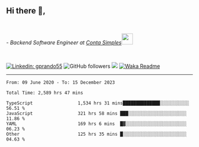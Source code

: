 <h2>Hi there  👋,</h2> </br>

<p><em>- Backend Software Engineer at <a href="https://contasimples.com">Conta Simples</a><img src="https://media.giphy.com/media/WUlplcMpOCEmTGBtBW/giphy.gif" width="30"> 
</em></p></br>


[![Linkedin: gprando55](https://img.shields.io/badge/-gprando55-blue?style=flat-square&logo=Linkedin&logoColor=white&link=https://www.linkedin.com/in/prandogabriel/)](https://www.linkedin.com/in/prandogabriel)
![GitHub followers](https://img.shields.io/github/followers/prandogabriel?label=Follow&style=social)
![](https://visitor-badge.glitch.me/badge?page_id=prandogabriel.prandogabriel)
[![Waka Readme](https://github.com/prandogabriel/prandogabriel/actions/workflows/update-stats.yml.yml/badge.svg)](https://github.com/prandogabriel/prandogabriel/actions/workflows/update-stats.yml.yml)

---

<!--START_SECTION:waka-->

```golang
From: 09 June 2020 - To: 15 December 2023

Total Time: 2,589 hrs 47 mins

TypeScript                 1,534 hrs 31 mins██████████████░░░░░░░░░░░   56.51 %
JavaScript                 321 hrs 58 mins ███░░░░░░░░░░░░░░░░░░░░░░   11.86 %
YAML                       169 hrs 6 mins  █▓░░░░░░░░░░░░░░░░░░░░░░░   06.23 %
Other                      125 hrs 35 mins █░░░░░░░░░░░░░░░░░░░░░░░░   04.63 %
```

<!--END_SECTION:waka-->
